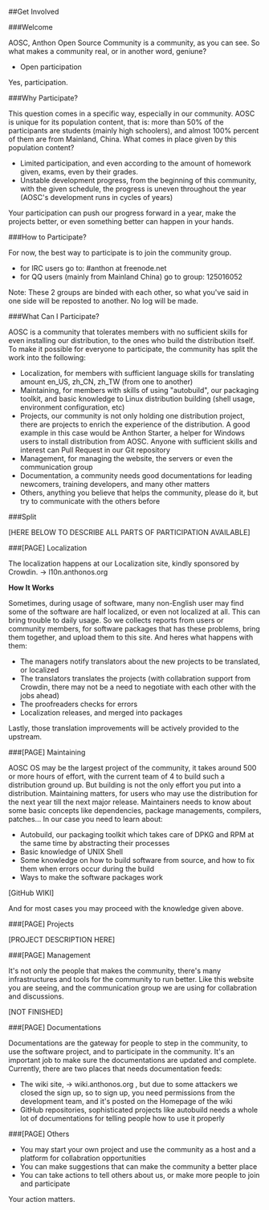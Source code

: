 ##Get Involved

###Welcome

AOSC, Anthon Open Source Community is a community, as you can see. So what makes a community real, or in another word, geniune? 

- Open participation

Yes, participation.

###Why Participate?

This question comes in a specific way, especially in our community. AOSC is unique for its population content, that is: more than 50% of the participants are students (mainly high schoolers), and almost 100% percent of them are from Mainland, China. What comes in place given by this population content?

- Limited participation, and even according to the amount of homework given, exams, even by their grades.
- Unstable development progress, from the beginning of this community, with the given schedule, the progress is uneven throughout the year (AOSC's development runs in cycles of years)

Your participation can push our progress forward in a year, make the projects better, or even something better can happen in your hands.

###How to Participate?

For now, the best way to participate is to join the community group.

- for IRC users go to: #anthon at freenode.net
- for QQ users (mainly from Mainland China) go to group: 125016052

Note: These 2 groups are binded with each other, so what you've said in one side will be reposted to another. No log will be made.

###What Can I Participate?

AOSC is a community that tolerates members with no sufficient skills for even installing our distribution, to the ones who build the distribution itself. To make it possible for everyone to participate, the community has split the work into the following:

- Localization, for members with sufficient language skills for translating amount en_US, zh_CN, zh_TW (from one to another)
- Maintaining, for members with skills of using "autobuild", our packaging toolkit, and basic knowledge to Linux distribution building (shell usage, environment configuration, etc)
- Projects, our community is not only holding one distribution project, there are projects to enrich the experience of the distribution. A good example in this case would be Anthon Starter, a helper for Windows users to install distribution from AOSC. Anyone with sufficient skills and interest can Pull Request in our Git repository
- Management, for managing the website, the servers or even the communication group
- Documentation, a community needs good documentations for leading newcomers, training developers, and many other matters
- Others, anything you believe that helps the community, please do it, but try to communicate with the others before

###Split

[HERE BELOW TO DESCRIBE ALL PARTS OF PARTICIPATION AVAILABLE]

###[PAGE] Localization

The localization happens at our Localization site, kindly sponsored by Crowdin. -> l10n.anthonos.org

**How It Works**

Sometimes, during usage of software, many non-English user may find some of the software are half localized, or even not localized at all. This can bring trouble to daily usage. So we collects reports from users or community members, for software packages that has these problems, bring them together, and upload them to this site. And heres what happens with them:

- The managers notify translators about the new projects to be translated, or localized
- The translators translates the projects (with collabration support from Crowdin, there may not be a need to negotiate with each other with the jobs ahead)
- The proofreaders checks for errors
- Localization releases, and merged into packages

Lastly, those translation improvements will be actively provided to the upstream.

###[PAGE] Maintaining

AOSC OS may be the largest project of the community, it takes around 500 or more hours of effort, with the current team of 4 to build such a distribution ground up. But building is not the only effort you put into a distribution. Maintaining matters, for users who may use the distribution for the next year till the next major release. Maintainers needs to know about some basic concepts like dependencies, package managements, compilers, patches... In our case you need to learn about:

- Autobuild, our packaging toolkit which takes care of DPKG and RPM at the same time by abstracting their processes
- Basic knowledge of UNIX Shell
- Some knowledge on how to build software from source, and how to fix them when errors occur during the build
- Ways to make the software packages work

[GitHub WIKI]

And for most cases you may proceed with the knowledge given above.

###[PAGE] Projects

[PROJECT DESCRIPTION HERE]

###[PAGE] Management

It's not only the people that makes the community, there's many infrastructures and tools for the community to run better. Like this website you are seeing, and the communication group we are using for collabration and discussions. 

[NOT FINISHED]

###[PAGE] Documentations

Documentations are the gateway for people to step in the community, to use the software project, and to participate in the community. It's an important job to make sure the documentations are updated and complete. Currently, there are two places that needs documentation feeds:

- The wiki site, -> wiki.anthonos.org , but due to some attackers we closed the sign up, so to sign up, you need permissions from the development team, and it's posted on the Homepage of the wiki
- GitHub repositories, sophisticated projects like autobuild needs a whole lot of documentations for telling people how to use it properly

###[PAGE] Others

- You may start your own project and use the community as a host and a platform for collabration opportunities
- You can make suggestions that can make the community a better place
- You can take actions to tell others about us, or make more people to join and participate

Your action matters.